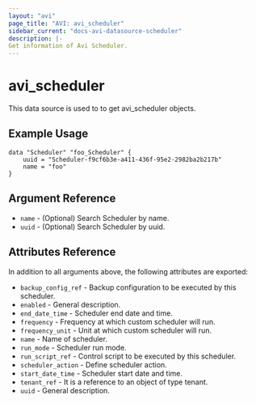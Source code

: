 ```yaml
---
layout: "avi"
page_title: "AVI: avi_scheduler"
sidebar_current: "docs-avi-datasource-scheduler"
description: |-
Get information of Avi Scheduler.
---
```


# avi_scheduler

This data source is used to to get avi_scheduler objects.

## Example Usage

```hcl
data "Scheduler" "foo_Scheduler" {
    uuid = "Scheduler-f9cf6b3e-a411-436f-95e2-2982ba2b217b"
    name = "foo"
}
```

## Argument Reference

* `name` - (Optional) Search Scheduler by name.
* `uuid` - (Optional) Search Scheduler by uuid.

## Attributes Reference

In addition to all arguments above, the following attributes are exported:

* `backup_config_ref` - Backup configuration to be executed by this scheduler.
* `enabled` - General description.
* `end_date_time` - Scheduler end date and time.
* `frequency` - Frequency at which custom scheduler will run.
* `frequency_unit` - Unit at which custom scheduler will run.
* `name` - Name of scheduler.
* `run_mode` - Scheduler run mode.
* `run_script_ref` - Control script to be executed by this scheduler.
* `scheduler_action` - Define scheduler action.
* `start_date_time` - Scheduler start date and time.
* `tenant_ref` - It is a reference to an object of type tenant.
* `uuid` - General description.

